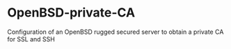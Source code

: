 # OpenBSD-private-CA
Configuration of an OpenBSD rugged secured server to obtain a private CA for SSL and SSH
